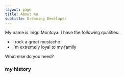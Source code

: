 ```yaml
---
layout: page
title: About me
subtitle: Dreaming Developer
---
```


My name is Inigo Montoya. I have the following qualities:

- I rock a great mustache
- I'm extremely loyal to my family

What else do you need?

### my history

